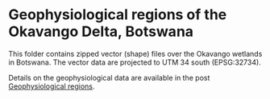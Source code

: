 # Geophysiological regions of the Okavango Delta, Botswana

This folder contains zipped vector (shape) files over the Okavango wetlands in Botswana. The vector data are projected to UTM 34 south (EPSG:32734).

Details on the geophysiological data are available in the post [Geophysiological regions](https://karttur.github.io/okavango/blog/oka-geophysiology/).
